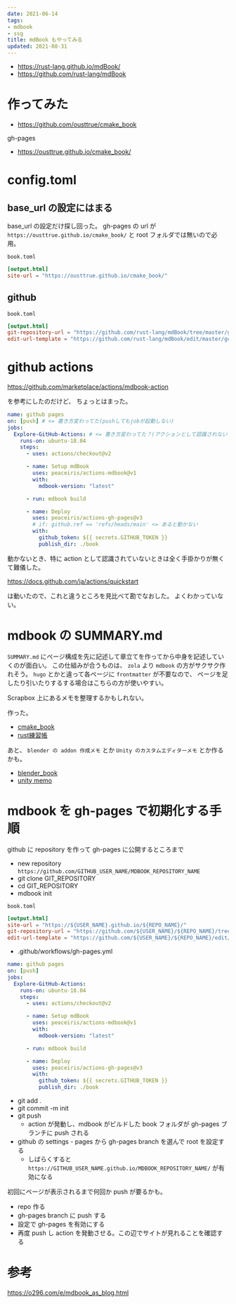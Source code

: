 ```yaml
---
date: 2021-06-14
tags:
- mdbook
- ssg
title: mdBook もやってみる
updated: 2021-08-31
---
```


* https://rust-lang.github.io/mdBook/
* https://github.com/rust-lang/mdBook

# 作ってみた

* https://github.com/ousttrue/cmake_book

gh-pages

* https://ousttrue.github.io/cmake_book/

# config.toml

## base_url の設定にはまる

base_url の設定だけ探し回った。
gh-pages の url が `https://ousttrue.github.io/cmake_book/` と root フォルダでは無いので必用。

`book.toml`
```toml
[output.html]
site-url = "https://ousttrue.github.io/cmake_book/"
```

## github

`book.toml`
```toml
[output.html]
git-repository-url = "https://github.com/rust-lang/mdBook/tree/master/guide"
edit-url-template = "https://github.com/rust-lang/mdBook/edit/master/guide/{path}"
```

# github actions

https://github.com/marketplace/actions/mdbook-action

を参考にしたのだけど、
ちょっとはまった。

```yml
name: github pages
on: [push] # <= 書き方変わってた(pushしてもjobが起動しない)
jobs:
  Explore-GitHub-Actions: # <= 書き方変わってた？(アクションとして認識されない？)
    runs-on: ubuntu-18.04
    steps:
      - uses: actions/checkout@v2

      - name: Setup mdBook
        uses: peaceiris/actions-mdbook@v1
        with:
          mdbook-version: "latest"

      - run: mdbook build

      - name: Deploy
        uses: peaceiris/actions-gh-pages@v3
        # if: github.ref == 'refs/heads/main' <= あると動かない
        with:
          github_token: ${{ secrets.GITHUB_TOKEN }}
          publish_dir: ./book
```

動かないとき、特に action として認識されていないときは全く手掛かりが無くて難儀した。

https://docs.github.com/ja/actions/quickstart

は動いたので、これと違うところを見比べて勘でなおした。
よくわかっていない。

# mdbook の SUMMARY.md

`SUMMARY.md` にページ構成を先に記述して章立てを作ってから中身を記述していくのが面白い。
この仕組みが合うものは、 `zola` より `mdbook` の方がサクサク作れそう。
`hugo` とかと違って各ページに `frontmatter` が不要なので、
ページを足したり引いたりするする場合はこちらの方が使いやすい。

Scrapbox 上にあるメモを整理するかもしれない。

作った。

* [cmake_book](https://ousttrue.github.io/cmake_book/)
* [rust練習帳](https://ousttrue.github.io/rust_exercise_book/)

あと、 `blender の addon 作成メモ` とか `Unity のカスタムエディターメモ` とか作るかも。

* [blender_book](https://ousttrue.github.io/bldner_book/)
* [unity memo](https://ousttrue.github.io/unity_book/)

# mdbook を gh-pages で初期化する手順

github に repository を作って gh-pages に公開するところまで

* new repository `https://github.com/GITHUB_USER_NAME/MDBOOK_REPOSITORY_NAME`
* git clone GIT_REPOSITORY
* cd GIT_REPOSITORY
* mdbook init

`book.toml`

```toml
[output.html]
site-url = "https://${USER_NAME}.github.io/${REPO_NAME}/"
git-repository-url = "https://github.com/${USER_NAME}/${REPO_NAME}/tree/master"
edit-url-template = "https://github.com/${USER_NAME}/${REPO_NAME}/edit/master/{path}"
```

* .github/workflows/gh-pages.yml

```yaml
name: github pages
on: [push]
jobs:
  Explore-GitHub-Actions:
    runs-on: ubuntu-18.04
    steps:
      - uses: actions/checkout@v2

      - name: Setup mdBook
        uses: peaceiris/actions-mdbook@v1
        with:
          mdbook-version: "latest"

      - run: mdbook build

      - name: Deploy
        uses: peaceiris/actions-gh-pages@v3
        with:
          github_token: ${{ secrets.GITHUB_TOKEN }}
          publish_dir: ./book
```

* git add .
* git commit -m init
* git push
    * action が発動し、mdbook がビルドした book フォルダが gh-pages ブランチに push される
* github の settings - pages から gh-pages branch を選んで root を設定する
    * しばらくすると `https://GITHUB_USER_NAME.github.io/MDBOOK_REPOSITORY_NAME/` が有効になる

初回にページが表示されるまで何回か push が要るかも。

* repo 作る
* gh-pages branch に push する
* 設定で gh-pages を有効にする
* 再度 push し action を発動させる。この辺でサイトが見れることを確認する

# 参考

https://o296.com/e/mdbook_as_blog.html

